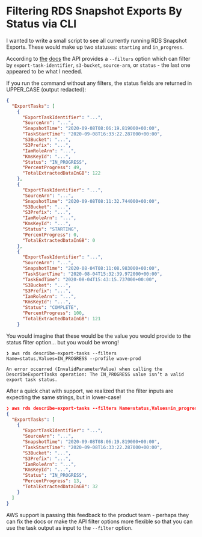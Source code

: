 # Filtering RDS Snapshot Exports By Status via CLI

I wanted to write a small script to see all currently running RDS Snapshot Exports. These would make up two statuses: `starting` and `in_progress`.

According to [the](https://docs.aws.amazon.com/AmazonRDS/latest/UserGuide/USER_ExportSnapshot.html#USER_ExportSnapshot.Monitoring) [docs](https://docs.aws.amazon.com/cli/latest/reference/rds/describe-export-tasks.html) the API provides a `--filters` option which can filter by `export-task-identifier`, `s3-bucket`, `source-arn`, or `status` - the last one appeared to be what I needed.

If you run the command without any filters, the status fields are returned in UPPER_CASE (output redacted):

```json
{
  "ExportTasks": [
    {
      "ExportTaskIdentifier": "...",
      "SourceArn": "...",
      "SnapshotTime": "2020-09-08T08:06:19.819000+00:00",
      "TaskStartTime": "2020-09-08T16:33:22.287000+00:00",
      "S3Bucket": "...",
      "S3Prefix": "...",
      "IamRoleArn": "...",
      "KmsKeyId": "...",
      "Status": "IN_PROGRESS",
      "PercentProgress": 49,
      "TotalExtractedDataInGB": 122
    },
    {
      "ExportTaskIdentifier": "...",
      "SourceArn": "...",
      "SnapshotTime": "2020-09-08T08:11:32.744000+00:00",
      "S3Bucket": "...",
      "S3Prefix": "...",
      "IamRoleArn": "...",
      "KmsKeyId": "...",
      "Status": "STARTING",
      "PercentProgress": 0,
      "TotalExtractedDataInGB": 0
    },
    {
      "ExportTaskIdentifier": "...",
      "SourceArn": "...",
      "SnapshotTime": "2020-08-04T08:11:08.983000+00:00",
      "TaskStartTime": "2020-08-04T15:32:39.972000+00:00",
      "TaskEndTime": "2020-08-04T15:43:15.737000+00:00",
      "S3Bucket": "...",
      "S3Prefix": "...",
      "IamRoleArn": "...",
      "KmsKeyId": "...",
      "Status": "COMPLETE",
      "PercentProgress": 100,
      "TotalExtractedDataInGB": 121
    }
```

You would imagine that these would be the value you would provide to the status filter option... but you would be wrong!

```
❯ aws rds describe-export-tasks --filters Name=status,Values=IN_PROGRESS --profile wave-prod

An error occurred (InvalidParameterValue) when calling the DescribeExportTasks operation: The IN_PROGRESS value isn’t a valid export task status.
```

After a quick chat with support, we realized that the filter inputs are expecting the same strings, but in lower-case!

```json
❯ aws rds describe-export-tasks --filters Name=status,Values=in_progress --profile wave-prod
{
  "ExportTasks": [
    {
      "ExportTaskIdentifier": "...",
      "SourceArn": "...",
      "SnapshotTime": "2020-09-08T08:06:19.819000+00:00",
      "TaskStartTime": "2020-09-08T16:33:22.287000+00:00",
      "S3Bucket": "...",
      "S3Prefix": "...",
      "IamRoleArn": "...",
      "KmsKeyId": "...",
      "Status": "IN_PROGRESS",
      "PercentProgress": 13,
      "TotalExtractedDataInGB": 32
    }
  ]
}
```

AWS support is passing this feedback to the product team - perhaps they can fix the docs or make the API filter options more flexible so that you can use the task output as input to the `--filter` option.
